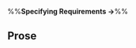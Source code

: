 <link rel="stylesheet" href="{{baseUrl}}/css/textbook.css">

<div class="website-content">

%%**Specifying Requirements &rarr;**%%

## Prose

<div id="main">

<include src="what/embed.md" />

</div>

</div>
